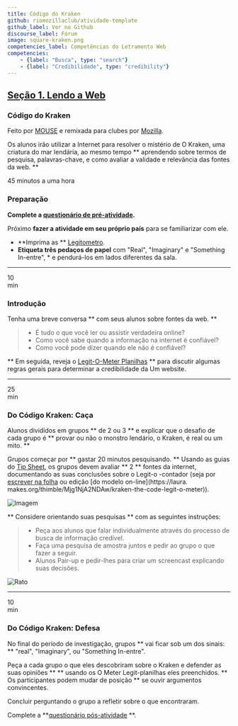 ```yaml
---
title: Código do Kraken
github: riomozillaclub/atividade-template
github_label: Ver no Github
discourse_label: Fórum
image: square-kraken.png
competencies_label: Competências do Letramento Web
competencies:
    - {label: "Busca", type: "search"}
    - {label: "Credibilidade", type: "credibility"}
---
```


## [Seção 1. Lendo a Web](http://mozilla.github.io/webmaker-curriculum/WebLiteracyBasics-I/)

### Código do Kraken

Feito por [MOUSE](http://mouse.org/) e remixada para clubes por [Mozilla](https://webmaker.org/mentor).

Os alunos irão utilizar a Internet para resolver o mistério de O Kraken, uma criatura do mar lendária, ao mesmo tempo ** aprendendo sobre termos de pesquisa, palavras-chave, e como avaliar a validade e relevância das fontes da web. **

45 minutos a uma hora

### Preparação

**Complete a [questionário de pré-atividade](http://goo.gl/forms/Uua6yKIy5E).**

Próximo **fazer a atividade em seu próprio país** para se familiarizar com ele.

* **Imprima as ** [Legitometro](https://docs.google.com/a/zythepsary.com/file/d/0B1vyNnSVEMIDbDVLX1E4ZXRmclE/edit).
* **Etiqueta três pedaços de papel** com "Real", "Imaginary" e "Something In-entre", * e pendurá-los em lados diferentes da sala.

---

10<br>min

### Introdução

Tenha uma breve conversa ** com seus alunos sobre fontes da web. **

> * É tudo o que você ler ou assistir verdadeira online?
> * Como você sabe quando a informação na internet é confiável?
> * Como você pode dizer quando ele não é confiável?


** Em seguida, reveja o [Legit-O-Meter Planilhas](https://docs.google.com/a/zythepsary.com/file/d/0B1vyNnSVEMIDbDVLX1E4ZXRmclE/edit) ** para discutir algumas regras gerais para determinar a credibilidade da Um website.

---

25 <br> min

### Do Código Kraken: Caça

Alunos divididos em grupos ** de 2 ou 3 ** e explicar que o desafio de cada grupo é ** provar ou não o monstro lendário, o Kraken, é real ou um mito. **

Grupos começar por ** gastar 20 minutos pesquisando. ** Usando as guias do [Tip Sheet](legítimo-o-meter.html), os grupos devem avaliar ** 2 ** fontes da internet, documentando as suas conclusões sobre o Legit-o -contador (seja por [escrever na folha](https://docs.google.com/a/zythepsary.com/file/d/0B1vyNnSVEMIDbDVLX1E4ZXRmclE/edit) ou edição [do modelo on-line](https://laura. makes.org/thimble/Mjg1NjA2NDAw/kraken-the-code-legit-o-meter)).

![Imagem](http://mozilla.github.io/webmaker-curriculum/images/kraken-in-progress.jpg)

** Considere orientando suas pesquisas ** com as seguintes instruções:

> * Peça aos alunos que falar individualmente através do processo de busca de informação credível.
> * Faça uma pesquisa de amostra juntos e pedir ao grupo o que fazer a seguir.
> * Alunos Pair-up e pedir-lhes para criar um screencast explicando suas decisões.

![Rato](http://mozilla.github.io/webmaker-curriculum/images/kraken-finished-example.jpg)

---

10 <br> min

### Do Código Kraken: Defesa

No final do período de investigação, grupos ** vai ficar sob um dos sinais: ** "real", "Imaginary", ou "Something In-entre".

Peça a cada grupo o que eles descobriram sobre o Kraken e defender as suas opiniões ** ** usando os O Meter Legit-planilhas eles preenchidos. ** Os participantes podem mudar de posição ** se ouvir argumentos convincentes.

Concluir perguntando o grupo a refletir sobre o que encontraram.

Complete a **[questionário pós-atividade](http://goo.gl/forms/ezm6IXWhhM) **.
